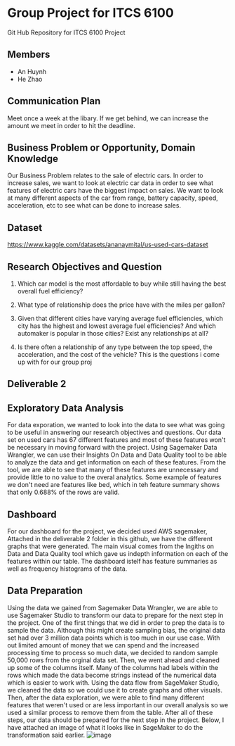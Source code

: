 # Group Project for ITCS 6100
Git Hub Repository for ITCS 6100 Project

## Members
- An Huynh
- He Zhao 

## Communication Plan
Meet once a week at the libary. If we get behind, we can increase the amount we meet in order to hit the deadline.

## Business Problem or Opportunity, Domain Knowledge

Our Business Problem relates to the sale of electric cars. In order to increase sales, we want to look at electric car data in order to see what features of electric cars have the biggest impact on sales. We want to look at many different aspects of the car from range, battery capacity, speed, acceleration, etc to see what can be done to increase sales.

## Dataset 
https://www.kaggle.com/datasets/ananaymital/us-used-cars-dataset

## Research Objectives and Question
1. Which car model is the most affordable to buy while still having the best overall fuel efficiency? 

2. What type of relationship does the price have with the miles per gallon? 

3. Given that different cities have varying average fuel efficiencies, which city has the highest and lowest average fuel efficiencies? And which automaker is popular in those cities? Exist any relationships at all? 

4. Is there often a relationship of any type between the top speed, the acceleration, and the cost of the vehicle?
This is the questions i come up with for our group proj

## Deliverable 2

## Exploratory Data Analysis
For data exporation, we wanted to look into the data to see what was going to be useful in answering our research objectives and questions. Our data set on used cars has 67 different features and most of these features won't be necessary in moving forward with the project. Using Sagemaker Data Wrangler, we can use their Insights On Data and Data Quality tool to be able to analyze the data and get information on each of these features. From the tool, we are able to see that many of these features are unnecessary and provide little to no value to the overal analytics. Some example of features we don't need are features like bed, which in teh feature summary shows that only 0.688% of the rows are valid.

## Dashboard
For our dashboard for the project, we decided used AWS sagemaker, Attached in the deliverable 2 folder in this github, we have the different graphs that were generated. The main visual comes from the Ingiths on Data and Data Quality tool which gave us indepth information on each of the features within our table. The dashboard istelf has feature summaries as well as frequency histograms of the data.

## Data Preparation
Using the data we gained from Sagemaker Data Wrangler, we are able to use Sagemaker Studio to transform our data to prepare for the next step in the project. One of the first things that we did in order to prep the data is to sample the data. Although this might create sampling bias, the original data set had over 3 million data points which is too much in our use case. With out limited amount of money that we can spend and the increased processing time to process so much data, we decided to random sample 50,000 rows from the orginal data set. Then, we went ahead and cleaned up some of the columns itself. Many of the columns had labels within the rows which made the data become strings instead of the numerical data which is easier to work with. Using the data flow from SageMaker Studio, we cleaned the data so we could use it to create graphs and other visuals. Then, after the data exploration, we were able to find many different features that weren't used or are less important in our overall analysis so we used a similar process to remove them from the table. After all of these steps, our data should be prepared for the next step in the project. Below, I have attached an image of what it looks like in SageMaker to do the transformation said earlier.
![image](https://user-images.githubusercontent.com/55640125/200463332-1592554d-1c82-4edc-a166-0258bc46194c.png)

